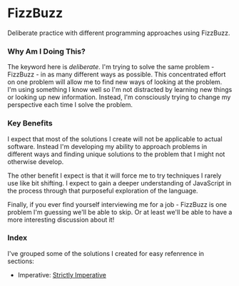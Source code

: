 # FizzBuzz
Deliberate practice with different programming approaches using FizzBuzz.

### Why Am I Doing This?
The keyword here is *deliberate*. I'm trying to solve the same problem - FizzBuzz - in as many different ways as possible. 
This concentrated effort on one problem will allow me to find new ways of looking at the problem. 
I'm using something I know well so I'm not distracted by learning new things or looking up new information. 
Instead, I'm consciously trying to change my perspective each time I solve the problem.

### Key Benefits
I expect that most of the solutions I create will not be applicable to actual software. 
Instead I'm developing my ability to approach problems in different ways and finding 
unique solutions to the problem that I might not otherwise develop.

The other benefit I expect is that it will force me to try techniques I rarely use like bit shifting. 
I expect to gain a deeper understanding of JavaScript in the process through that purposeful 
exploration of the language.

Finally, if you ever find yourself interviewing me for a job - FizzBuzz is one problem I'm guessing we'll be able to skip. 
Or at least we'll be able to have a more interesting discussion about it!


### Index
I've grouped some of the solutions I created for easy refenrence in sections:
* Imperative: [Strictly Imperative](https://github.com/jdsandifer/FizzBuzz/blob/master/strictly-imperative.js)
